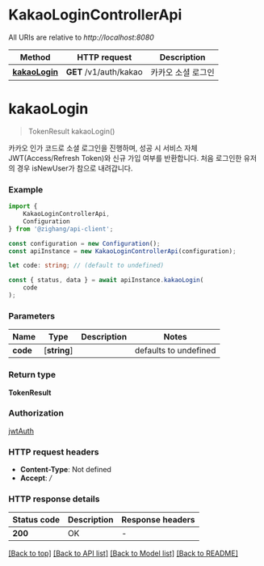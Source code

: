 # KakaoLoginControllerApi

All URIs are relative to *http://localhost:8080*

|Method | HTTP request | Description|
|------------- | ------------- | -------------|
|[**kakaoLogin**](#kakaologin) | **GET** /v1/auth/kakao | 카카오 소셜 로그인|

# **kakaoLogin**
> TokenResult kakaoLogin()

카카오 인가 코드로 소셜 로그인을 진행하며, 성공 시 서비스 자체 JWT(Access/Refresh Token)와 신규 가입 여부를 반환합니다. 처음 로그인한 유저의 경우 isNewUser가 참으로 내려갑니다. 

### Example

```typescript
import {
    KakaoLoginControllerApi,
    Configuration
} from '@zighang/api-client';

const configuration = new Configuration();
const apiInstance = new KakaoLoginControllerApi(configuration);

let code: string; // (default to undefined)

const { status, data } = await apiInstance.kakaoLogin(
    code
);
```

### Parameters

|Name | Type | Description  | Notes|
|------------- | ------------- | ------------- | -------------|
| **code** | [**string**] |  | defaults to undefined|


### Return type

**TokenResult**

### Authorization

[jwtAuth](../README.md#jwtAuth)

### HTTP request headers

 - **Content-Type**: Not defined
 - **Accept**: */*


### HTTP response details
| Status code | Description | Response headers |
|-------------|-------------|------------------|
|**200** | OK |  -  |

[[Back to top]](#) [[Back to API list]](../README.md#documentation-for-api-endpoints) [[Back to Model list]](../README.md#documentation-for-models) [[Back to README]](../README.md)

